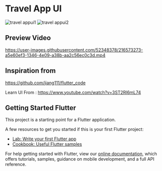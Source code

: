 # Travel App UI

![travel appui1](https://user-images.githubusercontent.com/52348378/210148754-c7ede50e-2164-47d2-85b3-eda93b1f41d8.jpg)
![travel appui2](https://user-images.githubusercontent.com/52348378/210148756-74c3e94e-7b20-4401-b72b-1270d2d327f7.jpg)

## Preview Video
https://user-images.githubusercontent.com/52348378/216573273-a5e60ef3-1346-4e09-a38b-aa2c56ec0c3d.mp4


## Inspiration from 
https://github.com/jiang111/flutter_code

Learn UI From : https://www.youtube.com/watch?v=3ST2Rl6mL74


## Getting Started Flutter

This project is a starting point for a Flutter application.

A few resources to get you started if this is your first Flutter project:

- [Lab: Write your first Flutter app](https://flutter.dev/docs/get-started/codelab)
- [Cookbook: Useful Flutter samples](https://flutter.dev/docs/cookbook)

For help getting started with Flutter, view our
[online documentation](https://flutter.dev/docs), which offers tutorials,
samples, guidance on mobile development, and a full API reference.
